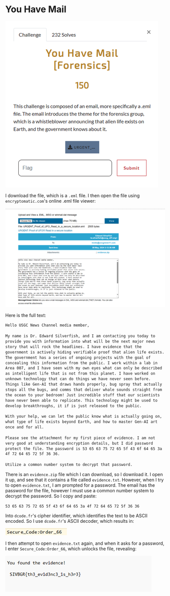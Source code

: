 # You Have Mail
![](../images/you-have-mail-part-1.png)

I download the file, which is a `.eml` file. I then open the file using `encryptomatic.com`'s online .eml file viewer:

![](../images/you-have-mail-part-2.png)

Here is the full text:

```txt
Hello USGC News Channel media member,

My name is Dr. Edward Silverfish, and I am contacting you today to
provide you with information into what will be the next major news
story that will rock the headlines. I have evidence that the
government is actively hiding verifiable proof that alien life exists.
The government has a series of ongoing projects with the goal of
concealing this information from the public. I work within a lab in
Area 007, and I have seen with my own eyes what can only be described
as intelligent life that is not from this planet. I have worked on
unknown technology that can do things we have never seen before.
Things like Gen-AI that draws hands properly, bug spray that actually
stops all the bugs, and comms that deliver whale sounds straight from
the ocean to your bedroom! Just incredible stuff that our scientists
have never been able to replicate. This technology might be used to
develop breakthroughs, it if is just released to the public.

With your help, we can let the public know what is actually going on,
what type of life exists beyond Earth, and how to master Gen-AI art
once and for all.

Please see the attachment for my first piece of evidence. I am not
very good at understanding encryption details, but I did password
protect the file. The password is 53 65 63 75 72 65 5f 43 6f 64 65 3a
4f 72 64 65 72 5f 36 36.

Utilize a common number system to decrypt that password.
```
There is an `evidence.zip` file which I can download, so I download it. I open it up, and see that it contains a file called `evidence.txt`. However, when I try to open `evidence.txt`, I am prompted for a password. The email has the password for the file, however I must use a common number system to decrypt the password. So I copy and paste:

`53 65 63 75 72 65 5f 43 6f 64 65 3a 4f 72 64 65 72 5f 36 36`

Into `dcode.fr`'s cipher identifier, which identifies the text to be ASCII encoded. So I use `dcode.fr`'s ASCII decoder, which results in:

![](../images/you-have-mail-part-4.png)

I then attempt to open `evidence.txt` again, and when it asks for a password, I enter `Secure_Code:Order_66`, which unlocks the file, revealing:

![](../images/you-have-mail-part-5.png)
